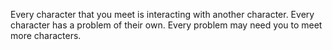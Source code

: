 Every character that you meet is interacting with another character.
Every character has a problem of their own.
Every problem may need you to meet more characters.
